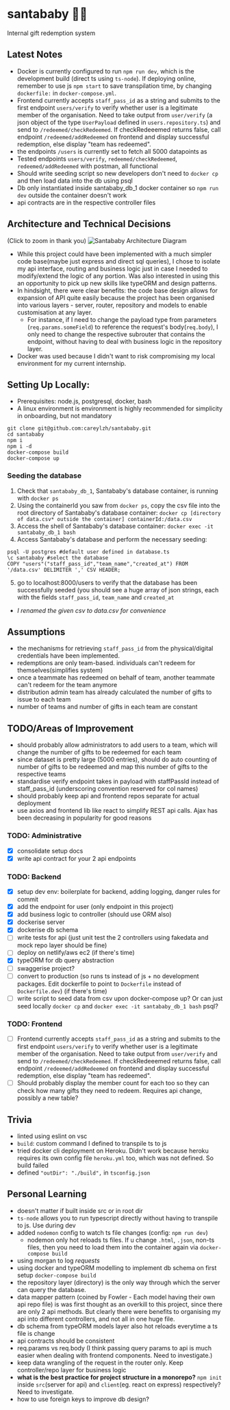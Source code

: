 # santababy 🎅👶
Internal gift redemption system 

## Latest Notes
- Docker is currently configured to run `npm run dev`, which is the development build (direct ts using `ts-node`). If deploying online, remember to use js `npm start` to save transpilation time, by changing `dockerfile:` in `docker-compose.yml`.
- Frontend currently accepts `staff_pass_id` as a string and submits to the first endpoint `users/verify` to verify whether user is a legitimate member of the organisation. Need to take output from `user/verify` (a json object of the type `UserPayload` defined in `users.repository.ts`) and send to `/redeemed/checkRedeemed`. If checkRedeeemed returns false, call endpoint `/redeemed/addRedeemed` on frontend and display successful redemption, else display "team has redeemed". 
- the endpoints `/users` is currently set to fetch all 5000 datapoints as  
- Tested endpoints `users/verify`, `redeemed/checkRedeemed`, `redeemed/addRedeemed` with postman, all functional
- Should write seeding script so new developers don't need to `docker cp` and then load data into the db using psql
- Db only instantiated inside santababy_db_1 docker container so `npm run dev` outside the container doesn't work
- api contracts are in the respective controller files

## Architecture and Technical Decisions
(Click to zoom in thank you)
![Santababy Architecture Diagram](https://user-images.githubusercontent.com/10573919/123577030-a6372500-d805-11eb-8452-5997f57664ad.png)
- While this project could have been implemented with a much simpler code base(maybe just express and direct sql queries), I chose to isolate my api interface, routing and business logic just in case I needed to modify/extend the logic of any portion. Was also interested in using this an opportunity to pick up new skills like typeORM and design patterns. 
- In hindsight, there were clear benefits: the code base design allows for expansion of API quite easily because the project has been organised into various layers - server, router, repository and models to enable customisation at any layer. 
    - For instance, if I need to change the payload type from parameters (`req.params.someField`) to reference the request's body(`req.body`), I only need to change the respective subrouter that contains the endpoint, without having to deal with business logic in the repository layer.
- Docker was used because I didn't want to risk compromising my local environment for my current internship.

## Setting Up Locally:
- Prerequisites: node.js, postgresql, docker, bash
- A linux environment is environment is highly recommended for simplicity in onboarding, but not mandatory
```
git clone git@github.com:careylzh/santababy.git
cd santababy
npm i
npm i -d
docker-compose build
docker-compose up
```

### Seeding the database
1. Check that `santababy_db_1`, Santababy's database container, is running with `docker ps`
2. Using the containerId you saw from `docker ps`, copy the csv file into the root directory of Santababy's database container:
```docker cp [directory of data.csv* outside the container] containerId:/data.csv  ```
3. Access the shell of Santababy's database container: 
```docker exec -it santababy_db_1 bash```
4. Access Santababy's database and perform the necessary seeding:
```
psql -U postgres #default user defined in database.ts
\c santababy #select the database
COPY "users"("staff_pass_id","team_name","created_at") FROM '/data.csv' DELIMITER ',' CSV HEADER;
```
5. go to localhost:8000/users to verify that the database has been successfully seeded (you should see a huge array of json strings, each with the fields `staff_pass_id`, `team_name` and `created_at`

* *I renamed the given csv to data.csv for convenience*

## Assumptions

- the mechanisms for retrieving `staff_pass_id` from the physical/digital credentials have been implemented.
- redemptions are only team-based. individuals can't redeem for themselves(simplifies system)
- once a teammate has redeemed on behalf of team, another teammate can't redeem for the team anymore
- distribution admin team has already calculated the number of gifts to issue to each team
- number of teams and number of gifts in each team are constant

## TODO/Areas of Improvement

- should probably allow administrators to add users to a team, which will change the number of gifts to be redeemed for each team
- since dataset is pretty large (5000 entries), should do auto counting of number of gifts to be redeemed and map this number of gifts to the respective teams
- standardise verify endpoint takes in payload with staffPassId instead of staff_pass_id (underscoring convention reserved for col names)
- should probably keep api and frontend repos separate for actual deployment
- use axios and frontend lib like react to simplify REST api calls. Ajax has been decreasing in popularity for good reasons
 
### TODO: Administrative

- [x] consolidate setup docs
- [x] write api contract for your 2 api endpoints

### TODO: Backend

- [x] setup dev env: boilerplate for backend, adding logging, danger rules for commit
- [x] add the endpoint for user (only endpoint in this project)
- [x] add business logic to controller (should use ORM also)
- [x] dockerise server
- [x] dockerise db schema
- [ ] write tests for api (just unit test the 2 controllers using fakedata and mock repo layer should be fine)
- [ ] deploy on netlify/aws ec2 (if there's time)
- [x] typeORM for db query abstraction
- [ ] swaggerise project?
- [ ] convert to production (so runs ts instead of js + no development packages. Edit dockerfile to point to `Dockerfile` instead of `Dockerfile.dev`) (if there's time)
- [ ] write script to seed data from csv upon docker-compose up? Or can just seed locally `docker cp` and `docker exec -it santababy_db_1 bash` psql?

### TODO: Frontend

- [ ] Frontend currently accepts `staff_pass_id` as a string and submits to the first endpoint `users/verify` to verify whether user is a legitimate member of the organisation. Need to take output from `user/verify` and send to `/redeemed/checkRedeemed`. If checkRedeeemed returns false, call endpoint `/redeemed/addRedeemed` on frontend and display successful redemption, else display "team has redeemed". 
- [ ] Should probably display the member count for each too so they can check how many gifts they need to redeem. Requires api change, possibly a new table?

## Trivia
- linted using eslint on vsc
- `build`: custom command I defined to transpile ts to js
- tried docker cli deployment on Heroku. Didn't work because heroku requires its own config file `heroku.yml` too, which was not defined. So build failed
- defined `"outDir": "./build",` in `tsconfig.json`

## Personal Learning
- doesn't matter if built inside src or in root dir
- `ts-node` allows you to run typescript directly without having to transpile to js. Use during dev
- added `nodemon` config to watch ts file changes (config: `npm run dev`)
    - nodemon only hot reloads ts files. If u change `.html`, `.json`, non-ts files, then you need to load them into the container again via `docker-compose build`
- using morgan to log *requests*
- using docker and typeORM modelling to implement db schema on first setup `docker-compose build`
- the repository layer (directory) is the only way through which the server can query the database.
- data mapper pattern (coined by Fowler - Each model having their own api repo file) is was first thought as an overkill to this project, since there are only 2 api methods. But clearly there were benefits to organising my api into different controllers, and not all in one huge file.
- db schema from typeORM models layer also hot reloads everytime a ts file is change
- api contracts should be consistent
- req.params vs req.body (I think passing query params to api is much easier when dealing with frontend components. Need to investigate.)
- keep data wrangling of the request in the router only. Keep controller/repo layer for business logic
- **what is the best practice for project structure in a monorepo?** `npm init` inside `src`(server for api) and `client`(eg. react on express) respectively? Need to investigate.
- how to use foreign keys to improve db design?
